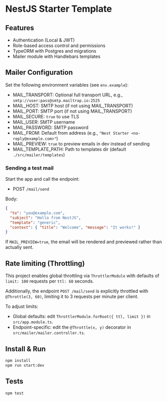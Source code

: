 # NestJS Starter Template

## Features

- Authentication (Local & JWT)
- Role-based access control and permissions
- TypeORM with Postgres and migrations
- Mailer module with Handlebars templates

## Mailer Configuration

Set the following environment variables (see `env.example`):

- MAIL_TRANSPORT: Optional full transport URL, e.g., `smtp://user:pass@smtp.mailtrap.io:2525`
- MAIL_HOST: SMTP host (if not using MAIL_TRANSPORT)
- MAIL_PORT: SMTP port (if not using MAIL_TRANSPORT)
- MAIL_SECURE: `true` to use TLS
- MAIL_USER: SMTP username
- MAIL_PASSWORD: SMTP password
- MAIL_FROM: Default from address (e.g., `"Nest Starter <no-reply@example.com>"`)
- MAIL_PREVIEW: `true` to preview emails in dev instead of sending
- MAIL_TEMPLATE_PATH: Path to templates dir (default `./src/mailer/templates`)

### Sending a test mail

Start the app and call the endpoint:

- POST `/mail/send`

Body:

```json
{
  "to": "you@example.com",
  "subject": "Hello from NestJS",
  "template": "generic",
  "context": { "title": "Welcome", "message": "It works!" }
}
```

If `MAIL_PREVIEW=true`, the email will be rendered and previewed rather than actually sent.

## Rate limiting (Throttling)

This project enables global throttling via `ThrottlerModule` with defaults of `limit: 100` requests per `ttl: 60` seconds.

Additionally, the endpoint `POST /mail/send` is explicitly throttled with `@Throttle(3, 60)`, limiting it to 3 requests per minute per client.

To adjust limits:

- Global defaults: edit `ThrottlerModule.forRoot({ ttl, limit })` in `src/app.module.ts`.
- Endpoint-specific: edit the `@Throttle(x, y)` decorator in `src/mailer/mailer.controller.ts`.

## Install & Run

```bash
npm install
npm run start:dev
```

## Tests

```bash
npm test
```

